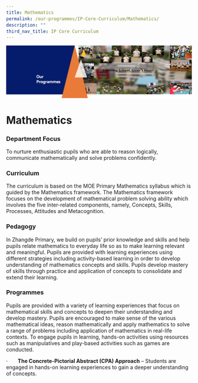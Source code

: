 ```yaml
---
title: Mathematics
permalink: /our-programmes/IP-Core-Curriculum/Mathematics/
description: ""
third_nav_title: IP Core Curriculum
---
```

![](/images/OurProgrammes1.png)

Mathematics
===========

  

### Department Focus

  

To nurture enthusiastic pupils who are able to reason logically, communicate mathematically and solve problems confidently.

  

### Curriculum

  

The curriculum is based on the MOE Primary Mathematics syllabus which is guided by the Mathematics framework. The Mathematics framework focuses on the development of mathematical problem solving ability which involves the five inter-related components, namely, Concepts, Skills, Processes, Attitudes and Metacognition.

  

### Pedagogy

  

In Zhangde Primary, we build on pupils’ prior knowledge and skills and help pupils relate mathematics to everyday life so as to make learning relevant and meaningful. Pupils are provided with learning experiences using different strategies including activity-based learning in order to develop understanding of mathematics concepts and skills. Pupils develop mastery of skills through practice and application of concepts to consolidate and extend their learning.

  

### Programmes

  

Pupils are provided with a variety of learning experiences that focus on mathematical skills and concepts to deepen their understanding and develop mastery. Pupils are encouraged to make sense of the various mathematical ideas, reason mathematically and apply mathematics to solve a range of problems including application of mathematics in real-life contexts. To engage pupils in learning, hands-on activities using resources such as manipulatives and play-based activities such as games are conducted.

  

·       <b>The Concrete-Pictorial Abstract (CPA) Approach</b> – Students are engaged in hands-on learning experiences to gain a deeper understanding of concepts.